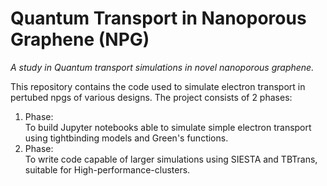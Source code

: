 # Quantum Transport in Nanoporous Graphene (NPG)
*A study in Quantum transport simulations in novel nanoporous graphene.*

This repository contains the code used to simulate electron transport in pertubed npgs of various designs. The project consists of 2 phases:
1. Phase:\
  To build Jupyter notebooks able to simulate simple electron transport using tightbinding models and Green's functions.
2. Phase:\
  To write code capable of larger simulations using SIESTA and TBTrans, suitable for High-performance-clusters.
